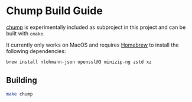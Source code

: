 # Chump Build Guide

[chump](https://github.com/ccrma/chump) is experimentally included as subproject in this project and can be built with `cmake`.

It currently only works on MacOS and requires [Homebrew](https://brew.sh) to install the following dependencies:

```sh
brew install nlohmann-json openssl@3 minizip-ng zstd xz
```

## Building

```sh
make chump
```
